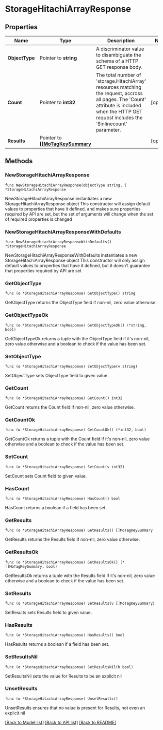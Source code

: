 # StorageHitachiArrayResponse

## Properties

Name | Type | Description | Notes
------------ | ------------- | ------------- | -------------
**ObjectType** | Pointer to **string** | A discriminator value to disambiguate the schema of a HTTP GET response body. | 
**Count** | Pointer to **int32** | The total number of &#39;storage.HitachiArray&#39; resources matching the request, accross all pages. The &#39;Count&#39; attribute is included when the HTTP GET request includes the &#39;$inlinecount&#39; parameter. | [optional] 
**Results** | Pointer to [**[]MoTagKeySummary**](mo.TagKeySummary.md) |  | [optional] 

## Methods

### NewStorageHitachiArrayResponse

`func NewStorageHitachiArrayResponse(objectType string, ) *StorageHitachiArrayResponse`

NewStorageHitachiArrayResponse instantiates a new StorageHitachiArrayResponse object
This constructor will assign default values to properties that have it defined,
and makes sure properties required by API are set, but the set of arguments
will change when the set of required properties is changed

### NewStorageHitachiArrayResponseWithDefaults

`func NewStorageHitachiArrayResponseWithDefaults() *StorageHitachiArrayResponse`

NewStorageHitachiArrayResponseWithDefaults instantiates a new StorageHitachiArrayResponse object
This constructor will only assign default values to properties that have it defined,
but it doesn't guarantee that properties required by API are set

### GetObjectType

`func (o *StorageHitachiArrayResponse) GetObjectType() string`

GetObjectType returns the ObjectType field if non-nil, zero value otherwise.

### GetObjectTypeOk

`func (o *StorageHitachiArrayResponse) GetObjectTypeOk() (*string, bool)`

GetObjectTypeOk returns a tuple with the ObjectType field if it's non-nil, zero value otherwise
and a boolean to check if the value has been set.

### SetObjectType

`func (o *StorageHitachiArrayResponse) SetObjectType(v string)`

SetObjectType sets ObjectType field to given value.


### GetCount

`func (o *StorageHitachiArrayResponse) GetCount() int32`

GetCount returns the Count field if non-nil, zero value otherwise.

### GetCountOk

`func (o *StorageHitachiArrayResponse) GetCountOk() (*int32, bool)`

GetCountOk returns a tuple with the Count field if it's non-nil, zero value otherwise
and a boolean to check if the value has been set.

### SetCount

`func (o *StorageHitachiArrayResponse) SetCount(v int32)`

SetCount sets Count field to given value.

### HasCount

`func (o *StorageHitachiArrayResponse) HasCount() bool`

HasCount returns a boolean if a field has been set.

### GetResults

`func (o *StorageHitachiArrayResponse) GetResults() []MoTagKeySummary`

GetResults returns the Results field if non-nil, zero value otherwise.

### GetResultsOk

`func (o *StorageHitachiArrayResponse) GetResultsOk() (*[]MoTagKeySummary, bool)`

GetResultsOk returns a tuple with the Results field if it's non-nil, zero value otherwise
and a boolean to check if the value has been set.

### SetResults

`func (o *StorageHitachiArrayResponse) SetResults(v []MoTagKeySummary)`

SetResults sets Results field to given value.

### HasResults

`func (o *StorageHitachiArrayResponse) HasResults() bool`

HasResults returns a boolean if a field has been set.

### SetResultsNil

`func (o *StorageHitachiArrayResponse) SetResultsNil(b bool)`

 SetResultsNil sets the value for Results to be an explicit nil

### UnsetResults
`func (o *StorageHitachiArrayResponse) UnsetResults()`

UnsetResults ensures that no value is present for Results, not even an explicit nil

[[Back to Model list]](../README.md#documentation-for-models) [[Back to API list]](../README.md#documentation-for-api-endpoints) [[Back to README]](../README.md)


